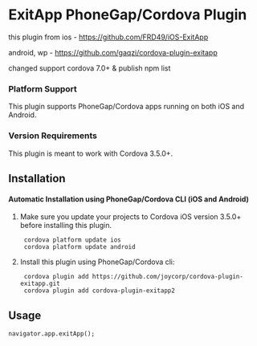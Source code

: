 # ExitApp PhoneGap/Cordova Plugin
this plugin from 
ios - https://github.com/FRD49/iOS-ExitApp

android, wp - https://github.com/gaqzi/cordova-plugin-exitapp

changed support cordova 7.0+ & publish npm list

### Platform Support

This plugin supports PhoneGap/Cordova apps running on both iOS and Android.

### Version Requirements

This plugin is meant to work with Cordova 3.5.0+.

## Installation

#### Automatic Installation using PhoneGap/Cordova CLI (iOS and Android)
1. Make sure you update your projects to Cordova iOS version 3.5.0+ before installing this plugin.

        cordova platform update ios
        cordova platform update android

2. Install this plugin using PhoneGap/Cordova cli:

        cordova plugin add https://github.com/joycorp/cordova-plugin-exitapp.git
        cordova plugin add cordova-plugin-exitapp2

## Usage

    navigator.app.exitApp();
